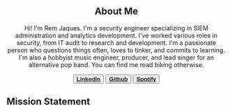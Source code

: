 <!--for reference https://github.com/twbs/bootstrap/blob/main/README.md?plain=1-->

<h2 align="center">About Me</h2>

<p align="center">
  Hi! I'm Rem Jaques. I'm a security engineer specializing in SIEM administration and analytics development. I've worked various roles in security, from IT audit to research and development. I'm a passionate person who questions things often, loves to tinker, and commits to learning. I'm also a hobbyist music engineer, producer, and lead singer for an alternative pop band. You can find me road biking otherwise.
</p> 

<p align="center">
  <button><a href="https://www.linkedin.com/in/remingtonjaques"><strong>LinkedIn</strong></a></button>
  <button><a href="https://www.github.com/KyloRem"><strong>Github</strong></a></button>
  <button><a href="https://open.spotify.com/artist/0kyz7BkHVxoKpT1Jx0bh59"><strong>Spotify</strong></a></button>
</p>


<body>
  <h2>
    Mission Statement
  </h2>
</body>
